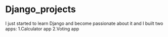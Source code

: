 # Django_projects

 I just started to learn Django and become passionate about it and I built two apps:
      1.Calculator app
      2.Voting app
